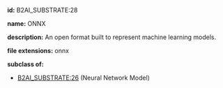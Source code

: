 **id:** B2AI_SUBSTRATE:28

**name:** ONNX

**description:** An open format built to represent machine learning models.

**file extensions:** onnx

**subclass of:**

- [B2AI_SUBSTRATE:26](../substrates/neural-network-model.markdown) (Neural Network Model)
